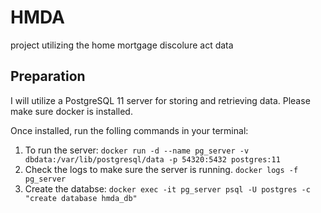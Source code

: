 # HMDA
project utilizing the home mortgage discolure act data

## Preparation
I will utilize a PostgreSQL 11 server for storing and retrieving
data. Please make sure docker is installed.


Once installed, run the folling commands in your terminal:
1. To run the server:
`docker run -d --name pg_server -v dbdata:/var/lib/postgresql/data -p 54320:5432 postgres:11`
2. Check the logs to make sure the server is running.
`docker logs -f pg_server`
3. Create the databse:
`docker exec -it pg_server psql -U postgres -c "create database hmda_db"`

